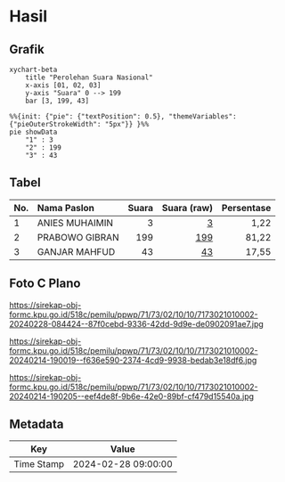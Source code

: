# Hasil

## Grafik

```mermaid
xychart-beta
    title "Perolehan Suara Nasional"
    x-axis [01, 02, 03]
    y-axis "Suara" 0 --> 199
    bar [3, 199, 43]
```

```mermaid
%%{init: {"pie": {"textPosition": 0.5}, "themeVariables": {"pieOuterStrokeWidth": "5px"}} }%%
pie showData
    "1" : 3
    "2" : 199
    "3" : 43
```

## Tabel

| No. | Nama Paslon    | Suara | Suara (raw) | Persentase |
|:--- |:-------------- | -----:| -----------:| ----------:|
| 1   | ANIES MUHAIMIN | 3     | [3][p-1]    | 1,22       |
| 2   | PRABOWO GIBRAN | 199   | [199][p-2]  | 81,22      |
| 3   | GANJAR MAHFUD  | 43    | [43][p-3]   | 17,55      |


[p-1]: https://github.com/gigit-pemilu/pemilu-2024/blob/main/pilpres/hitung-suara/sub/71-sulawesi-utara/sub/73-kota-tomohon/sub/02-tomohon-tengah/sub/1010-talete-dua/sub/002-tps/sub/paslon-1.txt
[p-2]: https://github.com/gigit-pemilu/pemilu-2024/blob/main/pilpres/hitung-suara/sub/71-sulawesi-utara/sub/73-kota-tomohon/sub/02-tomohon-tengah/sub/1010-talete-dua/sub/002-tps/sub/paslon-2.txt
[p-3]: https://github.com/gigit-pemilu/pemilu-2024/blob/main/pilpres/hitung-suara/sub/71-sulawesi-utara/sub/73-kota-tomohon/sub/02-tomohon-tengah/sub/1010-talete-dua/sub/002-tps/sub/paslon-3.txt

## Foto C Plano

https://sirekap-obj-formc.kpu.go.id/518c/pemilu/ppwp/71/73/02/10/10/7173021010002-20240228-084424--87f0cebd-9336-42dd-9d9e-de0902091ae7.jpg

https://sirekap-obj-formc.kpu.go.id/518c/pemilu/ppwp/71/73/02/10/10/7173021010002-20240214-190019--f636e590-2374-4cd9-9938-bedab3e18df6.jpg

https://sirekap-obj-formc.kpu.go.id/518c/pemilu/ppwp/71/73/02/10/10/7173021010002-20240214-190205--eef4de8f-9b6e-42e0-89bf-cf479d15540a.jpg


## Metadata

| Key        | Value               |
| ---------- | ------------------- |
| Time Stamp | 2024-02-28 09:00:00 |



